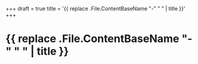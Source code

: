 +++
draft = true
title = '{{ replace .File.ContentBaseName "-" " " | title }}'
+++

# {{ replace .File.ContentBaseName "-" " " | title }}
